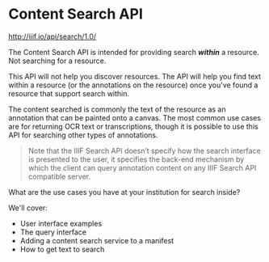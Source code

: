 # Content Search API

http://iiif.io/api/search/1.0/

The Content Search API is intended for providing search _**within**_ a resource. Not searching for a resource.

This API will not help you discover resources. The API will help you find text within a resource (or the annotations on the resource) once you've found a resource that support search within.

The content searched is commonly the text of the resource as an annotation that can be painted onto a canvas. The most common use cases are for returning OCR text or transcriptions, though it is possible to use this API for searching other types of annotations.

> Note that the IIIF Search API doesn’t specify how the search interface is presented to the user, it specifies the back-end mechanism by which the client can query annotation content on any IIIF Search API compatible server.

What are the use cases you have at your institution for search inside?

We'll cover:
- User interface examples
- The query interface
- Adding a content search service to a manifest
- How to get text to search

<!-- #backlog:690 write a bit about different levels of discovery. First discover the resource; then discover within the resource -->

<!-- #todo:700 write a bit about the level at which "within" works. what do you call a resource? Is it a single bound book? A multivolume work? -->

<!-- #next:0 write some about how this goes back to the canvas model where the annotation can apply to a particular example. Use an OCR example to make it easy to understand. Do this graphically. Where else do we already talk about how to paint something on a canvas at particular coordinates. "what part of the image it actually related to" -->
